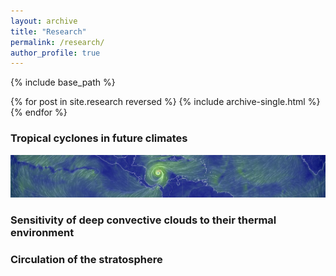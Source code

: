 ```yaml
---
layout: archive
title: "Research"
permalink: /research/
author_profile: true
---
```


{% include base_path %}

{% for post in site.research reversed %}
  {% include archive-single.html %}
{% endfor %}

### Tropical cyclones in future climates
![ ](../images/TC.png)




### Sensitivity of deep convective clouds to their thermal environment

### Circulation of the stratosphere

